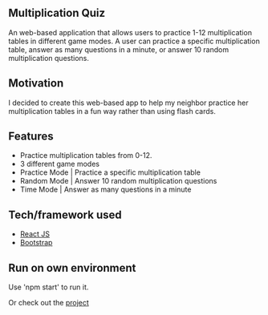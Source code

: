 ## Multiplication Quiz
An web-based application that allows users to practice 1-12 multiplication tables in different game modes. A user can practice a specific multiplication table, answer as many questions in a minute, or answer 10 random multiplication questions.
 
## Motivation
I decided to create this web-based app to help my neighbor practice her multiplication tables in a fun way rather than using flash cards.

## Features
* Practice multiplication tables from 0-12.
* 3 different game modes
 * Practice Mode | Practice a specific multiplication table
 * Random Mode | Answer 10 random multiplication questions
 * Time Mode | Answer as many questions in a minute

## Tech/framework used
- [React JS](https://reactjs.org/)
- [Bootstrap](https://react-bootstrap.github.io/)

## Run on own environment
Use 'npm start' to run it.

Or check out the [project](https://multiplication-pracctice-quiz.herokuapp.com/)

